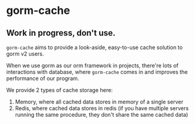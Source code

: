 # gorm-cache
## Work in progress, don't use.

`gorm-cache` aims to provide a look-aside, easy-to-use cache solution to gorm v2 users.

When we use gorm as our orm framework in projects, there're lots of interactions with database, where `gorm-cache` comes in and improves the performance of our program.

We provide 2 types of cache storage here:

1. Memory, where all cached data stores in memory of a single server
2. Redis, where cached data stores in redis (if you have multiple servers running the same procedure, they don't share the same cached data)

